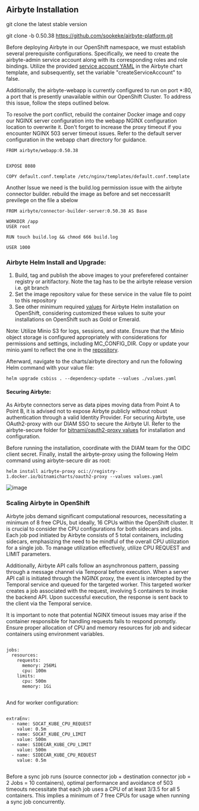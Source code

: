 
## Airbyte Installation


git clone the latest stable version 

git clone -b 0.50.38 https://github.com/sookeke/airbyte-platform.git


Before deploying Airbyte in our OpenShift namespace, we must establish several prerequisite configurations. Specifically, we need to create the airbyte-admin service account along with its corresponding roles and role bindings. Utilize the provided [service account YAML](https://github.com/sookeke/airbyte-platform/blob/0.50.38/charts/airbyte/templates/serviceaccount.yaml) in the Airbyte chart template, and subsequently, set the variable "createServiceAccount" to false.

Additionally, the airbyte-webapp is currently configured to run on port *:80, a port that is presently unavailable within our OpenShift Cluster. To address this issue, follow the steps outlined below.

To resolve the port conflict, rebuild the container Docker image and copy our NGINX server configuration into the webapp NGINX configuration location to overwrite it. Don't forget to increase the proxy timeout if you encounter NGINX 503 server timeout issues. Refer to the default server configuration in the webapp chart directory for guidance.
```
FROM airbyte/webapp:0.50.38


EXPOSE 8080

COPY default.conf.template /etc/nginx/templates/default.conf.template

```

Another Issue we need is the build.log permission issue with the airbyte connector builder.
rebuild the image as before and set neccessarilt previlege on the file a sbelow

```
FROM airbyte/connector-builder-server:0.50.38 AS Base

WORKDIR /app
USER root

RUN touch build.log && chmod 666 build.log

USER 1000

```



### Airbyte Helm Install and Upgrade:

1. Build, tag and publish the above images to your preferefered container registry or aritifactory. Note the tag has to be the airbyte release version i.e. git branch
2. Set the image repository value for these service in the value file to point to this repository
3. See other minimum required [values](https://github.com/sookeke/airbyte-platform/blob/0.50.38/charts/airbyte/values.yaml) for Airbyte Helm installation on OpenShift, considering customized these values to suite your installations on OpenShift such as Gold or Emerald.

Note: Utilize Minio S3 for logs, sessions, and state. Ensure that the Minio object storage is configured appropriately with considerations for permissions and settings, including MC_CONFIG_DIR. Copy or update your minio.yaml to reflect the one in the [repository](https://github.com/sookeke/airbyte-platform/blob/0.50.35-oc/charts/airbyte/templates/minio.yaml).

Afterward, navigate to the charts/airbyte directory and run the following Helm command with your value file:

```
helm upgrade csbiss . --dependency-update --values ./values.yaml
```

#### Securing Airbyte:

As Airbyte connectors serve as data pipes moving data from Point A to Point B, it is advised not to expose Airbyte publicly without robust authentication through a valid Identity Provider. For securing Airbyte, use OAuth2-proxy with our DIAM SSO to secure the Airbyte UI. Refer to the airbyte-secure folder for [bitnami/oauth2-proxy values](https://github.com/sookeke/airbyte-platform/blob/0.50.35-oc/charts/airbyte-secure/values.yaml) for installation and configuration.

Before running the installation, coordinate with the DIAM team for the OIDC client secret. Finally, install the airbyte-proxy using the following Helm command using airbyte-secure dir as root:

```
helm install airbyte-proxy oci://registry-1.docker.io/bitnamicharts/oauth2-proxy --values values.yaml
```
![image](https://github.com/sookeke/airbyte-platform/assets/76934070/292c9c9a-f2ec-4ac1-85f7-61f93b9350b5)

### Scaling Airbyte in OpenShift

Airbyte jobs demand significant computational resources, necessitating a minimum of 8 free CPUs, but ideally, 16 CPUs within the OpenShift cluster. It is crucial to consider the CPU configurations for both sidecars and jobs. Each job pod initiated by Airbyte consists of 5 total containers, including sidecars, emphasizing the need to be mindful of the overall CPU utilization for a single job. To manage utilization effectively, utilize CPU REQUEST and LIMIT parameters.

Additionally, Airbyte API calls follow an asynchronous pattern, passing through a message channel via Temporal before execution. When a server API call is initiated through the NGINX proxy, the event is intercepted by the Temporal service and queued for the targeted worker. This targeted worker creates a job associated with the request, involving 5 containers to invoke the backend API. Upon successful execution, the response is sent back to the client via the Temporal service.

It is important to note that potential NGINX timeout issues may arise if the container responsible for handling requests fails to respond promptly. Ensure proper allocation of CPU and memory resources for job and sidecar containers using environment variables.

```

jobs:
  resources:
    requests:
      memory: 256Mi
      cpu: 100m
    limits:
      cpu: 500m
      memory: 1Gi


```

And for worker configuration:

```

extraEnv:
  - name: SOCAT_KUBE_CPU_REQUEST
    value: 0.5m
  - name: SOCAT_KUBE_CPU_LIMIT
    value: 500m 
  - name: SIDECAR_KUBE_CPU_LIMIT
    value: 500m
  - name: SIDECAR_KUBE_CPU_REQUEST
    value: 0.5m


```

Before a sync job runs (source connector job + destination connector job = 2 Jobs = 10 containers), optimal performance and avoidance of 503 timeouts necessitate that each job uses a CPU of at least 3/3.5 for all 5 containers. This implies a minimum of 7 free CPUs for usage when running a sync job concurrently.
